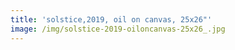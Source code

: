 ```yaml
---
title: 'solstice,2019, oil on canvas, 25x26"'
image: /img/solstice-2019-oiloncanvas-25x26_.jpg
---
```


